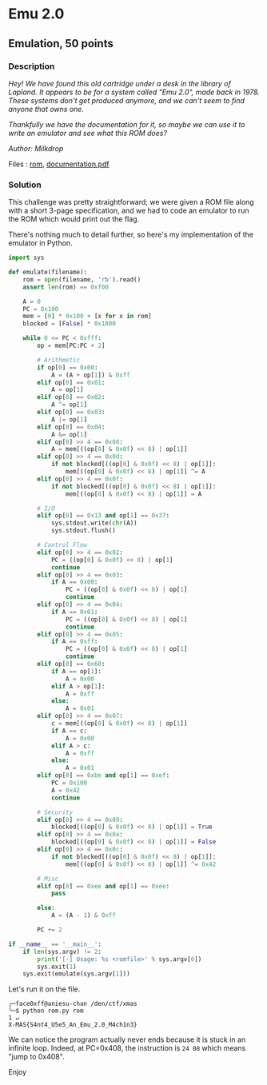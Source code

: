 # Emu 2.0

## Emulation, 50 points

### Description

_Hey! We have found this old cartridge under a desk in the library of Lapland. It appears to be for a system called "Emu 2.0", made back in 1978. These systems don't get produced anymore, and we can't seem to find anyone that owns one._

_Thankfully we have the documentation for it, so maybe we can use it to write an emulator and see what this ROM does?_

_Author: Milkdrop_

Files : [rom](https://github.com/face0xff/ctf/tree/78667f320af8303bf66e5f7561ac25cbdebc56c5/2019/X-MAS_CTF_2019/Emu_2.0/rom/README.md), [documentation.pdf](https://github.com/face0xff/ctf/tree/78667f320af8303bf66e5f7561ac25cbdebc56c5/2019/X-MAS_CTF_2019/Emu_2.0/documentation.pdf)

### Solution

This challenge was pretty straightforward; we were given a ROM file along with a short 3-page specification, and we had to code an emulator to run the ROM which would print out the flag.

There's nothing much to detail further, so here's my implementation of the emulator in Python.

```python
import sys

def emulate(filename):
    rom = open(filename, 'rb').read()
    assert len(rom) == 0xf00

    A = 0
    PC = 0x100
    mem = [0] * 0x100 + [x for x in rom]
    blocked = [False] * 0x1000

    while 0 <= PC < 0xfff:
        op = mem[PC:PC + 2]

        # Arithmetic
        if op[0] == 0x00:
            A = (A + op[1]) & 0xff
        elif op[0] == 0x01:
            A = op[1]
        elif op[0] == 0x02:
            A ^= op[1]
        elif op[0] == 0x03:
            A |= op[1]
        elif op[0] == 0x04:
            A &= op[1]
        elif op[0] >> 4 == 0x08:
            A = mem[((op[0] & 0x0f) << 8) | op[1]]
        elif op[0] >> 4 == 0x0d:
            if not blocked[((op[0] & 0x0f) << 8) | op[1]]:
                mem[((op[0] & 0x0f) << 8) | op[1]] ^= A
        elif op[0] >> 4 == 0x0f:
            if not blocked[((op[0] & 0x0f) << 8) | op[1]]:
                mem[((op[0] & 0x0f) << 8) | op[1]] = A

        # I/O        
        elif op[0] == 0x13 and op[1] == 0x37:
            sys.stdout.write(chr(A))
            sys.stdout.flush()

        # Control Flow
        elif op[0] >> 4 == 0x02:
            PC = ((op[0] & 0x0f) << 8) | op[1]
            continue
        elif op[0] >> 4 == 0x03:
            if A == 0x00:
                PC = ((op[0] & 0x0f) << 8) | op[1]
                continue
        elif op[0] >> 4 == 0x04:
            if A == 0x01:
                PC = ((op[0] & 0x0f) << 8) | op[1]
                continue
        elif op[0] >> 4 == 0x05:
            if A == 0xff:
                PC = ((op[0] & 0x0f) << 8) | op[1]
                continue
        elif op[0] == 0x60:
            if A == op[1]:
                A = 0x00
            elif A > op[1]:
                A = 0xff
            else:
                A = 0x01
        elif op[0] >> 4 == 0x07:
            c = mem[((op[0] & 0x0f) << 8) | op[1]]
            if A == c:
                A = 0x00
            elif A > c:
                A = 0xff
            else:
                A = 0x01
        elif op[0] == 0xbe and op[1] == 0xef:
            PC = 0x100
            A = 0x42
            continue

        # Security
        elif op[0] >> 4 == 0x09:
            blocked[((op[0] & 0x0f) << 8) | op[1]] = True
        elif op[0] >> 4 == 0x0a:
            blocked[((op[0] & 0x0f) << 8) | op[1]] = False
        elif op[0] >> 4 == 0x0c:
            if not blocked[((op[0] & 0x0f) << 8) | op[1]]:
                mem[((op[0] & 0x0f) << 8) | op[1]] ^= 0x42

        # Misc
        elif op[0] == 0xee and op[1] == 0xee:
            pass

        else:
            A = (A - 1) & 0xff

        PC += 2

if __name__ == '__main__':
    if len(sys.argv) != 2:
        print('[-] Usage: %s <romfile>' % sys.argv[0])
        sys.exit(1)
    sys.exit(emulate(sys.argv[1]))
```

Let's run it on the file.

```text
╭─face0xff@aniesu-chan /den/ctf/xmas  
╰─$ python rom.py rom                                                                                                                                                                                      1 ↵
X-MAS{S4nt4_U5e5_An_Emu_2.0_M4ch1n3}
```

We can notice the program actually never ends because it is stuck in an infinite loop. Indeed, at PC=0x408, the instruction is `24 08` which means "jump to 0x408".

Enjoy

